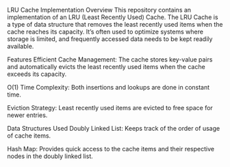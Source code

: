 LRU Cache Implementation
Overview
This repository contains an implementation of an LRU (Least Recently Used) Cache. The LRU Cache is a type of data structure that removes the least recently used items when the cache reaches its capacity. It’s often used to optimize systems where storage is limited, and frequently accessed data needs to be kept readily available.

Features
Efficient Cache Management: The cache stores key-value pairs and automatically evicts the least recently used items when the cache exceeds its capacity.

O(1) Time Complexity: Both insertions and lookups are done in constant time.

Eviction Strategy: Least recently used items are evicted to free space for newer entries.

Data Structures Used
Doubly Linked List: Keeps track of the order of usage of cache items.

Hash Map: Provides quick access to the cache items and their respective nodes in the doubly linked list.
